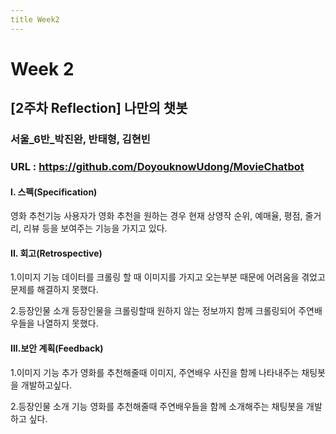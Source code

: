 ```yaml
---
title Week2
---
```


# Week 2

## [2주차 Reflection] 나만의 챗봇

### 서울_6반_박진완, 반태형, 김현빈
### URL : https://github.com/DoyouknowUdong/MovieChatbot

#### I. 스펙(Specification)

영화 추천기능
사용자가 영화 추천을 원하는 경우 현재 상영작 순위, 예매율, 평점, 줄거리, 리뷰 등을 보여주는 기능을 가지고 있다.

#### II. 회고(Retrospective)

1.이미지 기능
 데이터를 크롤링 할 때 이미지를 가지고 오는부분 때문에 어려움을 겪었고 문제를 해결하지 못했다.

2.등장인물 소개
 등장인물을 크롤링할때 원하지 않는 정보까지 함께 크롤링되어 주연배우들을 나열하지 못했다.
 
#### III.보안 계획(Feedback)

1.이미지 기능 추가
영화를 추천해줄때 이미지, 주연배우 사진을 함께 나타내주는 채팅봇을 개발하고싶다.

2.등장인물 소개 기능
영화를 추천해줄때 주연배우들을 함께 소개해주는 채팅봇을 개발하고 싶다.
